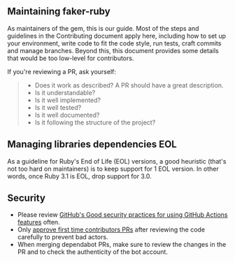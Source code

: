 ## Maintaining faker-ruby

As maintainers of the gem, this is our guide. Most of the steps and guidelines in the Contributing document apply here, including how to set up your environment, write code to fit the code style, run tests, craft commits and manage branches. Beyond this, this document provides some details that would be too low-level for contributors.

If you're reviewing a PR, ask yourself:
> * Does it work as described? A PR should have a great description.
> * Is it understandable?
> * Is it well implemented?
> * Is it well tested?
> * Is it well documented?
> * Is it following the structure of the project?

## Managing libraries dependencies EOL

As a guideline for Ruby's End of Life (EOL) versions, a good heuristic (that's not too hard on maintainers) is to keep support for 1 EOL version.
In other words, once Ruby 3.1 is EOL, drop support for 3.0.

## Security

- Please review [GitHub's Good security practices for using GitHub Actions features](https://docs.github.com/en/actions/security-guides/security-hardening-for-github-actions) often.
- Only [approve first time contributors PRs](https://github.blog/2021-04-22-github-actions-update-helping-maintainers-combat-bad-actors/) after reviewing the code carefully to prevent bad actors.
- When merging dependabot PRs, make sure to review the changes in the PR and to check the authenticity of the bot account.
